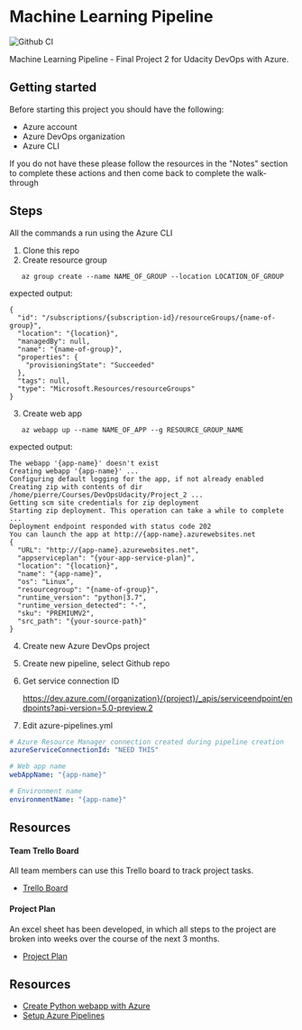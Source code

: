 # Machine Learning Pipeline

![Github CI](https://github.com/subaquatic-pierre/udacity-ml-pipeline-project/workflows/Github%20CI/badge.svg)

Machine Learning Pipeline - Final Project 2 for Udacity DevOps with Azure.

## Getting started

Before starting this project you should have the following:

- Azure account
- Azure DevOps organization
- Azure CLI

If you do not have these please follow the resources in the "Notes" section to complete these actions and then come back to complete the walk-through

## Steps

All the commands a run using the Azure CLI

1. Clone this repo
2. Create resource group

```
   az group create --name NAME_OF_GROUP --location LOCATION_OF_GROUP
```

expected output:

```
{
  "id": "/subscriptions/{subscription-id}/resourceGroups/{name-of-group}",
  "location": "{location}",
  "managedBy": null,
  "name": "{name-of-group}",
  "properties": {
    "provisioningState": "Succeeded"
  },
  "tags": null,
  "type": "Microsoft.Resources/resourceGroups"
}
```

3. Create web app

```
   az webapp up --name NAME_OF_APP --g RESOURCE_GROUP_NAME
```

expected output:

```
The webapp '{app-name}' doesn't exist
Creating webapp '{app-name}' ...
Configuring default logging for the app, if not already enabled
Creating zip with contents of dir /home/pierre/Courses/DevOpsUdacity/Project_2 ...
Getting scm site credentials for zip deployment
Starting zip deployment. This operation can take a while to complete ...
Deployment endpoint responded with status code 202
You can launch the app at http://{app-name}.azurewebsites.net
{
  "URL": "http://{app-name}.azurewebsites.net",
  "appserviceplan": "{your-app-service-plan}",
  "location": "{location}",
  "name": "{app-name}",
  "os": "Linux",
  "resourcegroup": "{name-of-group}",
  "runtime_version": "python|3.7",
  "runtime_version_detected": "-",
  "sku": "PREMIUMV2",
  "src_path": "{your-source-path}"
}
```

4. Create new Azure DevOps project
5. Create new pipeline, select Github repo
6. Get service connection ID

   https://dev.azure.com/{organization}/{project}/_apis/serviceendpoint/endpoints?api-version=5.0-preview.2

7. Edit azure-pipelines.yml

```yaml
# Azure Resource Manager connection created during pipeline creation
azureServiceConnectionId: "NEED THIS"

# Web app name
webAppName: "{app-name}"

# Environment name
environmentName: "{app-name}"
```

## Resources

#### Team Trello Board

All team members can use this Trello board to track project tasks.

- [Trello Board](https://trello.com/b/43FaIYZI/machine-learning-pipeline)

#### Project Plan

An excel sheet has been developed, in which all steps to the project are broken into weeks over the course of the next 3 months.

- [Project Plan](https://docs.google.com/spreadsheets/d/1zUXeUu7ceJ1TZbbRQ6UzTBJNdOCcpLiqsexRYvNkBF0/edit?usp=sharing)

## Resources

- [Create Python webapp with Azure](https://docs.microsoft.com/en-us/azure/devops/pipelines/ecosystems/python-webapp?view=azure-devops)
- [Setup Azure Pipelines](https://docs.microsoft.com/en-us/azure/devops/pipelines/repos/github?view=azure-devops&tabs=yaml)
